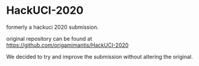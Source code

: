# HackUCI-2020
formerly a hackuci 2020 submission.

original repository can be found at https://github.com/origamimantis/HackUCI-2020

We decided to try and improve the submission without altering the original.
